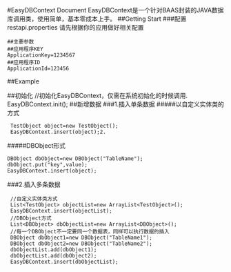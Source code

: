 #EasyDBContext Document
EasyDBContext是一个针对BAAS封装的JAVA数据库调用类，使用简单，基本零成本上手。
##Getting Start
###配置restapi.properties
请先根据你的应用做好相关配置
	
	##主要参数
	##应用程序KEY
	ApplicationKey=1234567
	##应用程序ID
	ApplicationId=123456
	

##Example

##初始化
	//初始化EasyDBContext，仅需在系统初始化的时候调用.
	EasyDBContext.init();
##新增数据
###1.插入单条数据
#####以自定义实体类的方式

	 
	 TestObject object=new TestObject();
	 EasyDBContext.insert(object);2. 

#####DBObject形式

	DBObject dbObject=new DBObject("TableName");
	dbObject.put("key",value);
	EasyDBContext.insert(object);
###2.插入多条数据

	 //自定义实体类方式
	 List<TestObject> objectList=new ArrayList<TestObject>();
	 EasyDBContext.insert(objectList);
	 //DBObject方式
	 List<DBObject> dbObjectList=new ArrayList<DBObject>();
	 //每一个DBObject不一定要同一个数据表，同样可以执行数据的插入
	 DBObject dbObject1=new DBObject("TableName1");
	 DBObject dbObject2=new DBObject("TableName2");
	 dbObjectList.add(dbObject1);
	 dbObjectList.add(dbObject2);
	 EasyDBContext.insert(dbObjectList);

